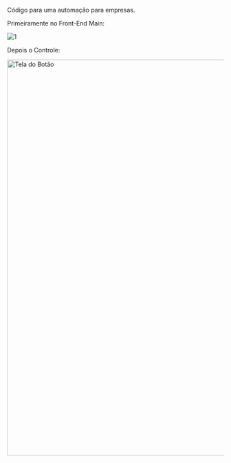 Código para uma automação para empresas.

Primeiramente no Front-End Main:

![1](https://github.com/user-attachments/assets/eab95ffa-d2e7-4fad-adaa-4e4a00865258)

Depois o Controle:

<img width="1865" height="918" alt="Tela do Botão" src="https://github.com/user-attachments/assets/453bac3a-f5f4-4a63-aa61-eb7fca720dcb" />
